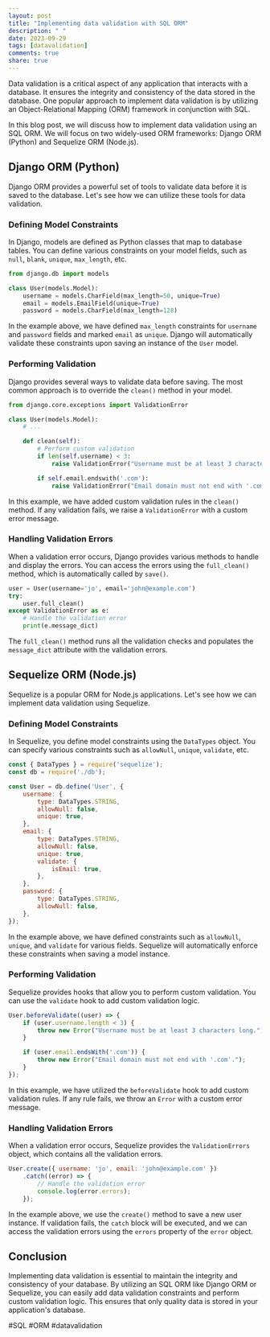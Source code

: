 ```yaml
---
layout: post
title: "Implementing data validation with SQL ORM"
description: " "
date: 2023-09-29
tags: [datavalidation]
comments: true
share: true
---
```


Data validation is a critical aspect of any application that interacts with a database. It ensures the integrity and consistency of the data stored in the database. One popular approach to implement data validation is by utilizing an Object-Relational Mapping (ORM) framework in conjunction with SQL.

In this blog post, we will discuss how to implement data validation using an SQL ORM. We will focus on two widely-used ORM frameworks: Django ORM (Python) and Sequelize ORM (Node.js).

## Django ORM (Python)

Django ORM provides a powerful set of tools to validate data before it is saved to the database. Let's see how we can utilize these tools for data validation.

### Defining Model Constraints

In Django, models are defined as Python classes that map to database tables. You can define various constraints on your model fields, such as `null`, `blank`, `unique`, `max_length`, etc.

```python
from django.db import models

class User(models.Model):
    username = models.CharField(max_length=50, unique=True)
    email = models.EmailField(unique=True)
    password = models.CharField(max_length=128)
```

In the example above, we have defined `max_length` constraints for `username` and `password` fields and marked `email` as `unique`. Django will automatically validate these constraints upon saving an instance of the `User` model.

### Performing Validation

Django provides several ways to validate data before saving. The most common approach is to override the `clean()` method in your model.

```python
from django.core.exceptions import ValidationError

class User(models.Model):
    # ...

    def clean(self):
        # Perform custom validation
        if len(self.username) < 3:
            raise ValidationError("Username must be at least 3 characters long.")

        if self.email.endswith('.com'):
            raise ValidationError("Email domain must not end with '.com'.")
```

In this example, we have added custom validation rules in the `clean()` method. If any validation fails, we raise a `ValidationError` with a custom error message.

### Handling Validation Errors

When a validation error occurs, Django provides various methods to handle and display the errors. You can access the errors using the `full_clean()` method, which is automatically called by `save()`.

```python
user = User(username='jo', email='john@example.com')
try:
    user.full_clean()
except ValidationError as e:
    # Handle the validation error
    print(e.message_dict)
```

The `full_clean()` method runs all the validation checks and populates the `message_dict` attribute with the validation errors.

## Sequelize ORM (Node.js)

Sequelize is a popular ORM for Node.js applications. Let's see how we can implement data validation using Sequelize.

### Defining Model Constraints

In Sequelize, you define model constraints using the `DataTypes` object. You can specify various constraints such as `allowNull`, `unique`, `validate`, etc.

```javascript
const { DataTypes } = require('sequelize');
const db = require('./db');

const User = db.define('User', {
    username: {
        type: DataTypes.STRING,
        allowNull: false,
        unique: true,
    },
    email: {
        type: DataTypes.STRING,
        allowNull: false,
        unique: true,
        validate: {
            isEmail: true,
        },
    },
    password: {
        type: DataTypes.STRING,
        allowNull: false,
    },
});
```

In the example above, we have defined constraints such as `allowNull`, `unique`, and `validate` for various fields. Sequelize will automatically enforce these constraints when saving a model instance.

### Performing Validation

Sequelize provides hooks that allow you to perform custom validation. You can use the `validate` hook to add custom validation logic.

```javascript
User.beforeValidate((user) => {
    if (user.username.length < 3) {
        throw new Error("Username must be at least 3 characters long.");
    }

    if (user.email.endsWith('.com')) {
        throw new Error("Email domain must not end with '.com'.");
    }
});
```

In this example, we have utilized the `beforeValidate` hook to add custom validation rules. If any rule fails, we throw an `Error` with a custom error message.

### Handling Validation Errors

When a validation error occurs, Sequelize provides the `ValidationErrors` object, which contains all the validation errors.

```javascript
User.create({ username: 'jo', email: 'john@example.com' })
    .catch((error) => {
        // Handle the validation error
        console.log(error.errors);
    });
```

In the example above, we use the `create()` method to save a new user instance. If validation fails, the `catch` block will be executed, and we can access the validation errors using the `errors` property of the `error` object.

## Conclusion

Implementing data validation is essential to maintain the integrity and consistency of your database. By utilizing an SQL ORM like Django ORM or Sequelize, you can easily add data validation constraints and perform custom validation logic. This ensures that only quality data is stored in your application's database.

#SQL #ORM #datavalidation